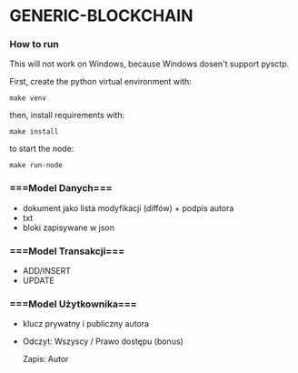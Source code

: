 # GENERIC-BLOCKCHAIN

### **How to run**
This will not work on Windows, because Windows dosen't support pysctp.

First, create the python virtual environment with:

`make venv`

then, install requirements with:

`make install`

to start the node:

`make run-node`


### ===Model Danych===
  - dokument jako lista modyfikacji (diffów) + podpis autora
  - txt
  - bloki zapisywane w json

### ===Model Transakcji===
  - ADD/INSERT
  - UPDATE

### ===Model Użytkownika===
 - klucz prywatny i publiczny autora
 - Odczyt: Wszyscy / Prawo dostępu (bonus)

   Zapis: Autor
